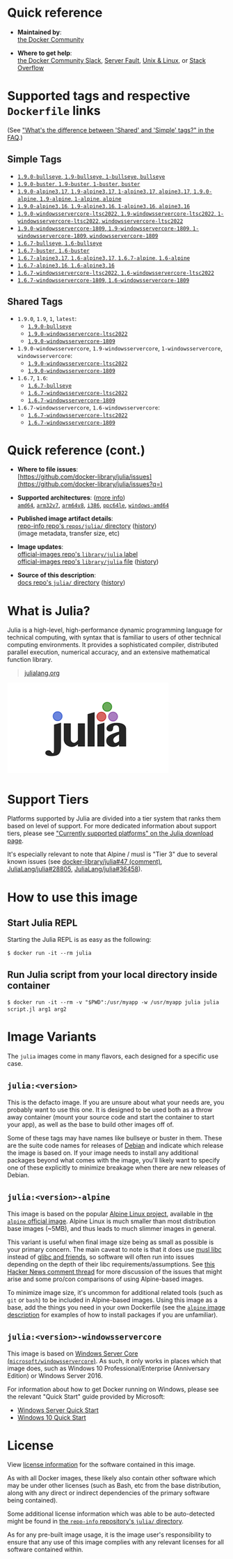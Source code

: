 <!--

********************************************************************************

WARNING:

    DO NOT EDIT "julia/README.md"

    IT IS AUTO-GENERATED

    (from the other files in "julia/" combined with a set of templates)

********************************************************************************

-->

# Quick reference

-	**Maintained by**:  
	[the Docker Community](https://github.com/docker-library/julia)

-	**Where to get help**:  
	[the Docker Community Slack](https://dockr.ly/comm-slack), [Server Fault](https://serverfault.com/help/on-topic), [Unix & Linux](https://unix.stackexchange.com/help/on-topic), or [Stack Overflow](https://stackoverflow.com/help/on-topic)

# Supported tags and respective `Dockerfile` links

(See ["What's the difference between 'Shared' and 'Simple' tags?" in the FAQ](https://github.com/docker-library/faq#whats-the-difference-between-shared-and-simple-tags).)

## Simple Tags

-	[`1.9.0-bullseye`, `1.9-bullseye`, `1-bullseye`, `bullseye`](https://github.com/docker-library/julia/blob/e7b78511fdae10bb6bb32737be3e8503c8a1b87a/1.9/bullseye/Dockerfile)
-	[`1.9.0-buster`, `1.9-buster`, `1-buster`, `buster`](https://github.com/docker-library/julia/blob/e7b78511fdae10bb6bb32737be3e8503c8a1b87a/1.9/buster/Dockerfile)
-	[`1.9.0-alpine3.17`, `1.9-alpine3.17`, `1-alpine3.17`, `alpine3.17`, `1.9.0-alpine`, `1.9-alpine`, `1-alpine`, `alpine`](https://github.com/docker-library/julia/blob/e7b78511fdae10bb6bb32737be3e8503c8a1b87a/1.9/alpine3.17/Dockerfile)
-	[`1.9.0-alpine3.16`, `1.9-alpine3.16`, `1-alpine3.16`, `alpine3.16`](https://github.com/docker-library/julia/blob/e7b78511fdae10bb6bb32737be3e8503c8a1b87a/1.9/alpine3.16/Dockerfile)
-	[`1.9.0-windowsservercore-ltsc2022`, `1.9-windowsservercore-ltsc2022`, `1-windowsservercore-ltsc2022`, `windowsservercore-ltsc2022`](https://github.com/docker-library/julia/blob/e7b78511fdae10bb6bb32737be3e8503c8a1b87a/1.9/windows/windowsservercore-ltsc2022/Dockerfile)
-	[`1.9.0-windowsservercore-1809`, `1.9-windowsservercore-1809`, `1-windowsservercore-1809`, `windowsservercore-1809`](https://github.com/docker-library/julia/blob/e7b78511fdae10bb6bb32737be3e8503c8a1b87a/1.9/windows/windowsservercore-1809/Dockerfile)
-	[`1.6.7-bullseye`, `1.6-bullseye`](https://github.com/docker-library/julia/blob/67a1817cca70fb1a601ecb38517c44e1e9982292/1.6/bullseye/Dockerfile)
-	[`1.6.7-buster`, `1.6-buster`](https://github.com/docker-library/julia/blob/67a1817cca70fb1a601ecb38517c44e1e9982292/1.6/buster/Dockerfile)
-	[`1.6.7-alpine3.17`, `1.6-alpine3.17`, `1.6.7-alpine`, `1.6-alpine`](https://github.com/docker-library/julia/blob/67a1817cca70fb1a601ecb38517c44e1e9982292/1.6/alpine3.17/Dockerfile)
-	[`1.6.7-alpine3.16`, `1.6-alpine3.16`](https://github.com/docker-library/julia/blob/67a1817cca70fb1a601ecb38517c44e1e9982292/1.6/alpine3.16/Dockerfile)
-	[`1.6.7-windowsservercore-ltsc2022`, `1.6-windowsservercore-ltsc2022`](https://github.com/docker-library/julia/blob/e0d0364c90b544d2d6de097e324ff7cc538613e8/1.6/windows/windowsservercore-ltsc2022/Dockerfile)
-	[`1.6.7-windowsservercore-1809`, `1.6-windowsservercore-1809`](https://github.com/docker-library/julia/blob/e0d0364c90b544d2d6de097e324ff7cc538613e8/1.6/windows/windowsservercore-1809/Dockerfile)

## Shared Tags

-	`1.9.0`, `1.9`, `1`, `latest`:
	-	[`1.9.0-bullseye`](https://github.com/docker-library/julia/blob/e7b78511fdae10bb6bb32737be3e8503c8a1b87a/1.9/bullseye/Dockerfile)
	-	[`1.9.0-windowsservercore-ltsc2022`](https://github.com/docker-library/julia/blob/e7b78511fdae10bb6bb32737be3e8503c8a1b87a/1.9/windows/windowsservercore-ltsc2022/Dockerfile)
	-	[`1.9.0-windowsservercore-1809`](https://github.com/docker-library/julia/blob/e7b78511fdae10bb6bb32737be3e8503c8a1b87a/1.9/windows/windowsservercore-1809/Dockerfile)
-	`1.9.0-windowsservercore`, `1.9-windowsservercore`, `1-windowsservercore`, `windowsservercore`:
	-	[`1.9.0-windowsservercore-ltsc2022`](https://github.com/docker-library/julia/blob/e7b78511fdae10bb6bb32737be3e8503c8a1b87a/1.9/windows/windowsservercore-ltsc2022/Dockerfile)
	-	[`1.9.0-windowsservercore-1809`](https://github.com/docker-library/julia/blob/e7b78511fdae10bb6bb32737be3e8503c8a1b87a/1.9/windows/windowsservercore-1809/Dockerfile)
-	`1.6.7`, `1.6`:
	-	[`1.6.7-bullseye`](https://github.com/docker-library/julia/blob/67a1817cca70fb1a601ecb38517c44e1e9982292/1.6/bullseye/Dockerfile)
	-	[`1.6.7-windowsservercore-ltsc2022`](https://github.com/docker-library/julia/blob/e0d0364c90b544d2d6de097e324ff7cc538613e8/1.6/windows/windowsservercore-ltsc2022/Dockerfile)
	-	[`1.6.7-windowsservercore-1809`](https://github.com/docker-library/julia/blob/e0d0364c90b544d2d6de097e324ff7cc538613e8/1.6/windows/windowsservercore-1809/Dockerfile)
-	`1.6.7-windowsservercore`, `1.6-windowsservercore`:
	-	[`1.6.7-windowsservercore-ltsc2022`](https://github.com/docker-library/julia/blob/e0d0364c90b544d2d6de097e324ff7cc538613e8/1.6/windows/windowsservercore-ltsc2022/Dockerfile)
	-	[`1.6.7-windowsservercore-1809`](https://github.com/docker-library/julia/blob/e0d0364c90b544d2d6de097e324ff7cc538613e8/1.6/windows/windowsservercore-1809/Dockerfile)

# Quick reference (cont.)

-	**Where to file issues**:  
	[https://github.com/docker-library/julia/issues](https://github.com/docker-library/julia/issues?q=)

-	**Supported architectures**: ([more info](https://github.com/docker-library/official-images#architectures-other-than-amd64))  
	[`amd64`](https://hub.docker.com/r/amd64/julia/), [`arm32v7`](https://hub.docker.com/r/arm32v7/julia/), [`arm64v8`](https://hub.docker.com/r/arm64v8/julia/), [`i386`](https://hub.docker.com/r/i386/julia/), [`ppc64le`](https://hub.docker.com/r/ppc64le/julia/), [`windows-amd64`](https://hub.docker.com/r/winamd64/julia/)

-	**Published image artifact details**:  
	[repo-info repo's `repos/julia/` directory](https://github.com/docker-library/repo-info/blob/master/repos/julia) ([history](https://github.com/docker-library/repo-info/commits/master/repos/julia))  
	(image metadata, transfer size, etc)

-	**Image updates**:  
	[official-images repo's `library/julia` label](https://github.com/docker-library/official-images/issues?q=label%3Alibrary%2Fjulia)  
	[official-images repo's `library/julia` file](https://github.com/docker-library/official-images/blob/master/library/julia) ([history](https://github.com/docker-library/official-images/commits/master/library/julia))

-	**Source of this description**:  
	[docs repo's `julia/` directory](https://github.com/docker-library/docs/tree/master/julia) ([history](https://github.com/docker-library/docs/commits/master/julia))

# What is Julia?

Julia is a high-level, high-performance dynamic programming language for technical computing, with syntax that is familiar to users of other technical computing environments. It provides a sophisticated compiler, distributed parallel execution, numerical accuracy, and an extensive mathematical function library.

> [julialang.org](http://julialang.org/)

![logo](https://raw.githubusercontent.com/docker-library/docs/520519ad7db3ea9fd5d3590e836c839a0ffd6f19/julia/logo.png)

# Support Tiers

Platforms supported by Julia are divided into a tier system that ranks them based on level of support. For more dedicated information about support tiers, please see ["Currently supported platforms" on the Julia download page](https://julialang.org/downloads/#currently_supported_platforms).

It's especially relevant to note that Alpine / musl is "Tier 3" due to several known issues (see [docker-library/julia#47 (comment)](https://github.com/docker-library/julia/pull/47#issuecomment-652661869), [JuliaLang/julia#28805](https://github.com/JuliaLang/julia/issues/28805), [JuliaLang/julia#36458](https://github.com/JuliaLang/julia/issues/36458)).

# How to use this image

## Start Julia REPL

Starting the Julia REPL is as easy as the following:

```console
$ docker run -it --rm julia
```

## Run Julia script from your local directory inside container

```console
$ docker run -it --rm -v "$PWD":/usr/myapp -w /usr/myapp julia julia script.jl arg1 arg2
```

# Image Variants

The `julia` images come in many flavors, each designed for a specific use case.

## `julia:<version>`

This is the defacto image. If you are unsure about what your needs are, you probably want to use this one. It is designed to be used both as a throw away container (mount your source code and start the container to start your app), as well as the base to build other images off of.

Some of these tags may have names like bullseye or buster in them. These are the suite code names for releases of [Debian](https://wiki.debian.org/DebianReleases) and indicate which release the image is based on. If your image needs to install any additional packages beyond what comes with the image, you'll likely want to specify one of these explicitly to minimize breakage when there are new releases of Debian.

## `julia:<version>-alpine`

This image is based on the popular [Alpine Linux project](https://alpinelinux.org), available in [the `alpine` official image](https://hub.docker.com/_/alpine). Alpine Linux is much smaller than most distribution base images (~5MB), and thus leads to much slimmer images in general.

This variant is useful when final image size being as small as possible is your primary concern. The main caveat to note is that it does use [musl libc](https://musl.libc.org) instead of [glibc and friends](https://www.etalabs.net/compare_libcs.html), so software will often run into issues depending on the depth of their libc requirements/assumptions. See [this Hacker News comment thread](https://news.ycombinator.com/item?id=10782897) for more discussion of the issues that might arise and some pro/con comparisons of using Alpine-based images.

To minimize image size, it's uncommon for additional related tools (such as `git` or `bash`) to be included in Alpine-based images. Using this image as a base, add the things you need in your own Dockerfile (see the [`alpine` image description](https://hub.docker.com/_/alpine/) for examples of how to install packages if you are unfamiliar).

## `julia:<version>-windowsservercore`

This image is based on [Windows Server Core (`microsoft/windowsservercore`)](https://hub.docker.com/r/microsoft/windowsservercore/). As such, it only works in places which that image does, such as Windows 10 Professional/Enterprise (Anniversary Edition) or Windows Server 2016.

For information about how to get Docker running on Windows, please see the relevant "Quick Start" guide provided by Microsoft:

-	[Windows Server Quick Start](https://msdn.microsoft.com/en-us/virtualization/windowscontainers/quick_start/quick_start_windows_server)
-	[Windows 10 Quick Start](https://msdn.microsoft.com/en-us/virtualization/windowscontainers/quick_start/quick_start_windows_10)

# License

View [license information](http://julialang.org/) for the software contained in this image.

As with all Docker images, these likely also contain other software which may be under other licenses (such as Bash, etc from the base distribution, along with any direct or indirect dependencies of the primary software being contained).

Some additional license information which was able to be auto-detected might be found in [the `repo-info` repository's `julia/` directory](https://github.com/docker-library/repo-info/tree/master/repos/julia).

As for any pre-built image usage, it is the image user's responsibility to ensure that any use of this image complies with any relevant licenses for all software contained within.
